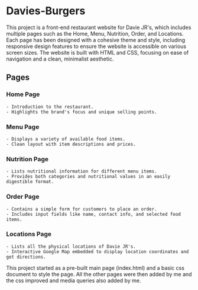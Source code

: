 # Davies-Burgers

This project is a front-end restaurant website for Davie JR's, which includes multiple pages such as the Home, Menu, Nutrition, Order, and Locations. Each page has been designed with a cohesive theme and style, including responsive design features to ensure the website is accessible on various screen sizes.
The website is built with HTML and CSS, focusing on ease of navigation and a clean, minimalist aesthetic.

## Pages
  ### Home Page
    - Introduction to the restaurant.
    - Highlights the brand's focus and unique selling points.
    
  ### Menu Page
    - Displays a variety of available food items.
    - Clean layout with item descriptions and prices.
    
  ### Nutrition Page
    - Lists nutritional information for different menu items.
    - Provides both categories and nutritional values in an easily digestible format.
    
  ### Order Page
    - Contains a simple form for customers to place an order.
    - Includes input fields like name, contact info, and selected food items.
    
  ### Locations Page
    - Lists all the physical locations of Davie JR's.
    - Interactive Google Map embedded to display location coordinates and get directions.


This project started as a pre-built main page (index.html) and a basic css document to style the page. All the other pages were then added by me and the css improved and media queries also added by me.
